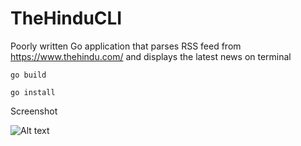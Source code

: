 # TheHinduCLI
Poorly written Go application that parses RSS feed from https://www.thehindu.com/ and displays the latest news on terminal

```go build```


```go install```

Screenshot

![Alt text](/Screenshot%20from%202018-10-18%2018-12-02.png?raw=true "screen shot")

